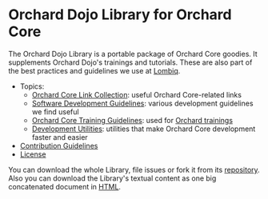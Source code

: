 # Orchard Dojo Library for Orchard Core

The Orchard Dojo Library is a portable package of Orchard Core goodies. It supplements Orchard Dojo's trainings and tutorials. These are also part of the best practices and guidelines we use at [Lombiq](https://lombiq.com/).

- Topics:
  - [Orchard Core Link Collection](LinkCollection.md): useful Orchard Core-related links
  - [Software Development Guidelines](DevelopmentGuidelines/Index.md): various development guidelines we find useful
  - [Orchard Core Training Guidelines](Training/Index.md): used for [Orchard trainings](http://orcharddojo.net/orchard-training)
  - [Development Utilities](Utilities/Index.md): utilities that make Orchard Core development faster and easier
- [Contribution Guidelines](ContributionGuideLines.md)
- [License](License.md)

You can download the whole Library, file issues or fork it from its [repository](https://github.com/Lombiq/Orchard-Dojo-Library). Also you can download the Library's textual content as one big concatenated document in [HTML](https://orcharddojo.net/Lombiq.DownloadAs/Download/DownloadAs/20474?Extension=html).
